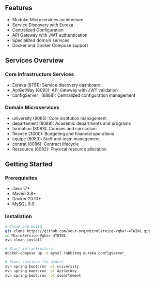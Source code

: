 
## Features
- Modular Microservices architecture
- Service Discovery with Eureka
- Centralized Configuration
- API Gateway with JWT authentication
- Specialized domain services
- Docker and Docker Compose support

## Services Overview

### Core Infrastructure Services
- Eureka (8761): Service discovery dashboard
- ApiGetWay (8090): API Gateway with JWT validation
- configServer_ (8888): Centralized configuration management

### Domain Microservices
- university (8085): Core institution management
- departement (8089): Academic departments and programs
- formation (8083): Courses and curriculum
- finance (3000): Budgeting and financial operations
- equipe (8083): Staff and team management
- contrat (8086): Contract lifecycle
- Ressource (8082): Physical resource allocation

## Getting Started

### Prerequisites
- Java 17+
- Maven 3.8+
- Docker 20.10+
- MySQL 8.0

### Installation
```bash
# Clone and build
git clone https://github.com/your-org/MicroService-Vghar-4TWIN1.git
cd MicroService-Vghar-4TWIN1
mvn clean install

# Start infrastructure
docker-compose up -d mysql rabbitmq eureka configServer_

# Start services (in order)
mvn spring-boot:run -pl university
mvn spring-boot:run -pl ApiGetWay
mvn spring-boot:run -pl departement
